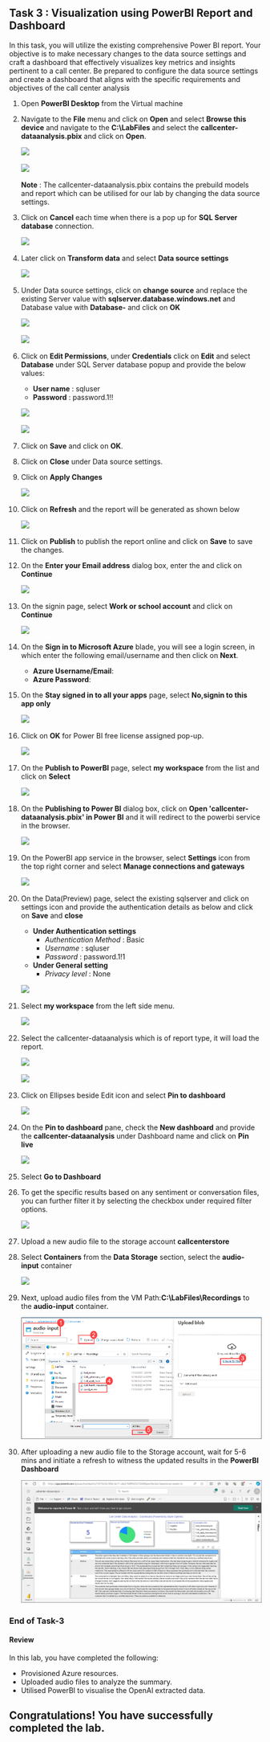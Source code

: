## Task 3 : Visualization using PowerBI Report and Dashboard

In this task, you will utilize the existing comprehensive Power BI report. Your objective is to make necessary changes to the data source settings and craft a dashboard that effectively visualizes key metrics and insights pertinent to a call center. Be prepared to configure the data source settings and create a dashboard that aligns with the specific requirements and objectives of the call center analysis

1. Open **PowerBI Desktop** from the Virtual machine

1. Navigate to the **File** menu and click on **Open** and select **Browse this device** and navigate to the **C:\LabFiles** and select the **callcenter-dataanalysis.pbix** and click on **Open**.

   ![](images/s9.png)

   ![](images/s10.png)
   
    **Note** : The callcenter-dataanalysis.pbix contains the prebuild models and report which can be utilised for our lab by changing the data source settings.
  
1. Click on **Cancel** each time when there is a pop up for **SQL Server database** connection.

   ![](images/s33.png)
   
1. Later click on **Transform data** and select **Data source settings**

   ![](images/s11.png)

1. Under Data source settings, click on **change source** and replace the existing Server value with **sqlserver<inject key="Deployment-id" enableCopy="false"></inject>.database.windows.net** and Database value with **Database-<inject key="Deployment-id" enableCopy="false"></inject>** and click on **OK**

    ![](images/s12.png)

    ![](images/s13.png)

1. Click on **Edit Permissions**, under **Credentials** click on **Edit** and select **Database** under SQL Server database popup and provide the below values:

     * **User name** : sqluser
     * **Password**  : password.1!!

    ![](images/s14.png)
   
    ![](images/s15.png)
   
1. Click on **Save** and click on **OK**.

1. Click on **Close** under Data source settings.

1. Click on **Apply Changes**

    ![](images/s16.png)
   
1. Click on **Refresh** and the report will be generated as shown below

   ![](images/s17.png)

1. Click on **Publish** to publish the report online and click on **Save** to save the changes.

1. On the **Enter your Email address** dialog box, enter the **<inject key="AzureAdUserEmail"></inject>** and click on **Continue**

   ![](images/s19.png)

1. On the signin page, select **Work or school account** and click on **Continue**

   ![](images/s20.png)

1. On the **Sign in to Microsoft Azure** blade, you will see a login screen, in which enter the following email/username and then click on **Next**.  

   * **Azure Username/Email**:  <inject key="AzureAdUserEmail"></inject> 
   * **Azure Password**:  <inject key="AzureAdUserPassword"></inject>

1. On the **Stay signed in to all your apps** page, select **No,signin to this app only**

   ![](images/s34.png)

1. Click on **OK** for Power BI free license assigned pop-up.

   ![](images/s22.png)   

1. On the **Publish to PowerBI** page, select **my workspace** from the list and click on **Select**

   ![](images/s23.png)    

1. On the **Publishing to Power BI** dialog box, click on **Open 'callcenter-dataanalysis.pbix' in Power BI** and it will redirect to the powerbi service in the browser. 

   ![](images/s24.png)      

1. On the PowerBI app service in the browser, select **Settings** icon from the top right corner and select **Manage connections and gateways**

    ![](images/s25.png)        

1. On the Data(Preview) page, select the existing sqlserver and click on settings icon and provide the authentication details as below and click on **Save** and **close**
   
   * **Under Authentication settings**
        * *Authentication Method* : Basic
        * *Username* : sqluser
        * *Password* : password.1!1
   * **Under General setting**
        * *Privacy level* : None

    ![](images/s27.png)

1. Select **my workspace** from the left side menu.

    ![](images/s28.png)

1. Select the callcenter-dataanalysis which is of report type, it will load the report.

   ![](images/s29.png)
   
   ![](images/s30.png)

1. Click on Ellipses beside Edit icon and select **Pin to dashboard**

   ![](images/s31.png)

1. On the **Pin to dashboard** pane, check the **New dashboard** and provide the **callcenter-dataanalysis** under Dashboard name and click on **Pin live**

   ![](images/s32.png)

1. Select **Go to Dashboard**

1. To get the specific results based on any sentiment or conversation files, you can further filter it by selecting the checkbox under required filter options.

   ![](images/s35.png)

1. Upload a new audio file to the storage account **callcenterstore<inject key="Deployment-id" enableCopy="false"></inject>**

1. Select **Containers** from the **Data Storage** section, select the **audio-input** container

   ![](images/25.png)

1. Next, upload audio files from the VM Path:**C:\LabFiles\Recordings** to the **audio-input** container.

    ![](images/s41.png)

1. After uploading a new audio file to the Storage account, wait for 5-6 mins and initiate a refresh to witness the updated results in the **PowerBI Dashboard**
   
   ![](images/s39.png)
   
### End of Task-3

#### Review

In this lab, you have completed the following:

- Provisioned Azure resources.
- Uploaded audio files to analyze the summary.
- Utilised PowerBI to visualise the OpenAI extracted data.
  
## Congratulations! You have successfully completed the lab.
